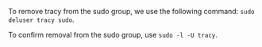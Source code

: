 To remove tracy from the sudo group, we use the following command: `sudo deluser tracy sudo`. 


To confirm removal from the sudo group, use `sudo -l -U tracy`.
